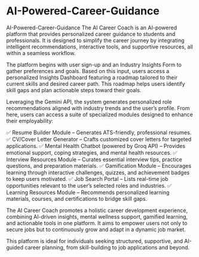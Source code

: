 # AI-Powered-Career-Guidance
AI-Powered-Career-Guidance
The AI Career Coach is an AI-powered platform that provides personalized career guidance to students and professionals. It is designed to simplify the career journey by integrating intelligent recommendations, interactive tools, and supportive resources, all within a seamless workflow.

The platform begins with user sign-up and an Industry Insights Form to gather preferences and goals. Based on this input, users access a personalized Insights Dashboard featuring a roadmap tailored to their current skills and desired career path. This roadmap helps users identify skill gaps and plan actionable steps toward their goals.

Leveraging the Gemini API, the system generates personalized role recommendations aligned with industry trends and the user’s profile. From here, users can access a suite of specialized modules designed to enhance their employability:

✅ Resume Builder Module – Generates ATS-friendly, professional resumes. ✅ CV/Cover Letter Generator – Crafts customized cover letters for targeted applications. ✅ Mental Health Chatbot (powered by Groq API) – Provides emotional support, coping strategies, and mental health resources. ✅ Interview Resources Module – Curates essential interview tips, practice questions, and preparation materials. ✅ Gamification Module – Encourages learning through interactive challenges, quizzes, and achievement badges to keep users motivated. ✅ Job Search Portal – Lists real-time job opportunities relevant to the user’s selected roles and industries. ✅ Learning Resources Module – Recommends personalized learning materials, courses, and certifications to bridge skill gaps.

The AI Career Coach promotes a holistic career development experience, combining AI-driven insights, mental wellness support, gamified learning, and actionable tools in one platform. It aims to empower users not only to secure jobs but to continuously grow and adapt in a dynamic job market.

This platform is ideal for individuals seeking structured, supportive, and AI-guided career planning, from skill-building to job applications and beyond.

